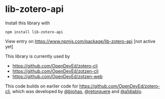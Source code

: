 # lib-zotero-api

Install this library with
```
npm install lib-zotero-api
```
View entry on https://www.npmjs.com/package/lib-zotero-api [not active yet]

This library is currently used by 
- https://github.com/OpenDevEd/zotero-cli
- https://github.com/OpenDevEd/zotzen-cli
- https://github.com/OpenDevEd/zotzen-web

This code builds on earlier code for https://github.com/OpenDevEd/zotero-cli, which was developed by [@bjohas](https://github.com/bjohas), [@retorquere](https://github.com/retorquere) and [@a1diablo](https://github.com/a1diablo).
